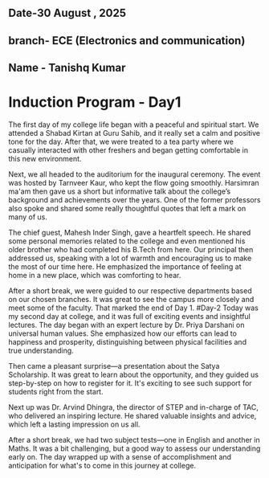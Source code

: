 ## Date-30 August , 2025
## branch- ECE (Electronics and communication)
## Name - Tanishq Kumar
# Induction Program - Day1
The first day of my college life began with a peaceful and spiritual start. We attended a Shabad Kirtan at Guru Sahib, and it really set a calm and positive tone for the day. After that, we were treated to a tea party where we casually interacted with other freshers and began getting comfortable in this new environment.

Next, we all headed to the auditorium for the inaugural ceremony. The event was hosted by Tarnveer Kaur, who kept the flow going smoothly. Harsimran ma'am then gave us a short but informative talk about the college’s background and achievements over the years. One of the former professors also spoke and shared some really thoughtful quotes that left a mark on many of us.

The chief guest, Mahesh Inder Singh, gave a heartfelt speech. He shared some personal memories related to the college and even mentioned his older brother who had completed his B.Tech from here. Our principal then addressed us, speaking with a lot of warmth and encouraging us to make the most of our time here. He emphasized the importance of feeling at home in a new place, which was comforting to hear.

After a short break, we were guided to our respective departments based on our chosen branches. It was great to see the campus more closely and meet some of the faculty. That marked the end of Day 1.
#Day-2
Today was my second day at college, and it was full of exciting events and insightful lectures. The day began with an expert lecture by Dr. Priya Darshani on universal human values. She emphasized how our efforts can lead to happiness and prosperity, distinguishing between physical facilities and true understanding. 

Then came a pleasant surprise—a presentation about the Satya Scholarship. It was great to learn about the opportunity, and they guided us step-by-step on how to register for it. It's exciting to see such support for students right from the start.

Next up was Dr. Arvind Dhingra, the director of STEP and in-charge of TAC, who delivered an inspiring lecture. He shared valuable insights and advice, which left a lasting impression on us all.

After a short break, we had two subject tests—one in English and another in Maths. It was a bit challenging, but a good way to assess our understanding early on. The day wrapped up with a sense of accomplishment and anticipation for what's to come in this journey at college.



















